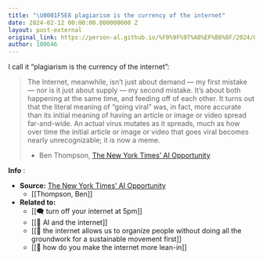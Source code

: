 ```yaml
---
title: "\U0001F5E8️ plagiarism is the currency of the internet"
date: 2024-02-12 00:00:00.000000000 Z
layout: post-external
original_link: https://person-al.github.io/%F0%9F%97%A8%EF%B8%8F/2024/02/12/plagiarism-is-the-currency-of-the-internet.html
author: 100646
---
```


I call it “plagiarism is the currency of the internet”:

> The Internet, meanwhile, isn’t just about demand — my first mistake — nor is it just about supply — my second mistake. It’s about both happening at the same time, and feeding off of each other. It turns out that the literal meaning of “going viral” was, in fact, more accurate than its initial meaning of having an article or image or video spread far-and-wide. An actual virus mutates as it spreads, much as how over time the initial article or image or video that goes viral becomes nearly unrecognizable; it is now a meme.
> 
> - Ben Thompson, [The New York Times’ AI Opportunity](https://stratechery.com/2024/the-new-york-times-ai-opportunity/)

**Info** :

- **Source:** [The New York Times’ AI Opportunity](https://stratechery.com/2024/the-new-york-times-ai-opportunity/)
  - [[Thompson, Ben]]
- **Related to:**
  - [[🗨️ turn off your internet at 5pm]]
  - [[🌰 AI and the internet]]
  - [[🌰 the internet allows us to organize people without doing all the groundwork for a sustainable movement first]]
  - [[🌰 how do you make the internet more lean-in]]
